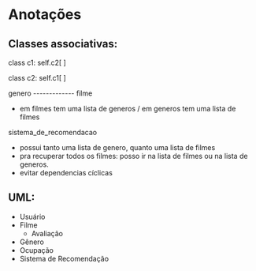 # Anotações

## Classes associativas:

class c1:
    self.c2[ ]

class c2:
    self.c1[ ]

genero ------------- filme
- em filmes tem uma lista de generos / em generos tem uma lista de filmes

sistema_de_recomendacao

- possui tanto uma lista de genero, quanto uma lista de filmes
- pra recuperar todos os filmes: posso ir na lista de filmes ou na lista de generos.
- evitar dependencias cíclicas

## UML:

- Usuário
- Filme
    - Avaliação
- Gênero
- Ocupação
- Sistema de Recomendação
